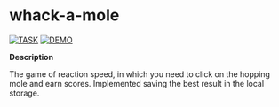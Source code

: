 # whack-a-mole

[![TASK](https://img.shields.io/badge/-TASK-green?style=flat)](https://github.com/rolling-scopes-school/tasks/blob/master/tasks/stage-0/projects.md#task-10-whack-a-mole-40)
[![DEMO](https://img.shields.io/badge/-DEMO-blue?style=flat)](https://leonidshatilo.github.io/whack-a-mole/)

**Description**

The game of reaction speed, in which you need to click on the hopping mole and earn scores. Implemented saving the best result in the local storage.
